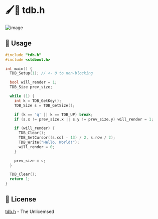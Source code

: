 # 🖌️🎨 tdb.h

![image](https://github.com/FelipeIzolan/tdb.h/assets/80170121/a7df4ca8-db8f-46e6-8451-b1138d2dadc5)

## 🚀 Usage

```c
#include "tdb.h"
#include <stdbool.h>

int main() {
  TDB_Setup(1); // <- 0 to non-blocking

  bool will_render = 1;
  TDB_Size prev_size;

  while (1) {
    int k = TDB_GetKey();
    TDB_Size s = TDB_GetSize();

    if (k == 'q' || k == TDB_UP) break;
    if (s.x != prev_size.x || s.y != prev_size.y) will_render = 1;

    if (will_render) {
      TDB_Clear();
      TDB_SetCursor((s.col - 13) / 2, s.row / 2);
      TDB_Write("Hello, World!");
      will_render = 0;
    }

    prev_size = s;
  }

  TDB_Clear();
  return 1;
}
```

## 📜 License

[tdb.h](https://github.com/FelipeIzolan/tdb.h) - The Unlicemsed

